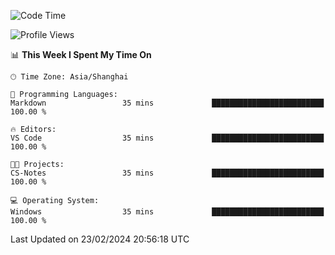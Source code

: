 <!--START_SECTION:waka-->
![Code Time](http://img.shields.io/badge/Code%20Time-1%2C514%20hrs%2058%20mins-blue)

![Profile Views](http://img.shields.io/badge/Profile%20Views-0-blue)

📊 **This Week I Spent My Time On** 

```text
🕑︎ Time Zone: Asia/Shanghai

💬 Programming Languages: 
Markdown                 35 mins             █████████████████████████   100.00 % 

🔥 Editors: 
VS Code                  35 mins             █████████████████████████   100.00 % 

🐱‍💻 Projects: 
CS-Notes                 35 mins             █████████████████████████   100.00 % 

💻 Operating System: 
Windows                  35 mins             █████████████████████████   100.00 % 
```


 Last Updated on 23/02/2024 20:56:18 UTC
<!--END_SECTION:waka-->